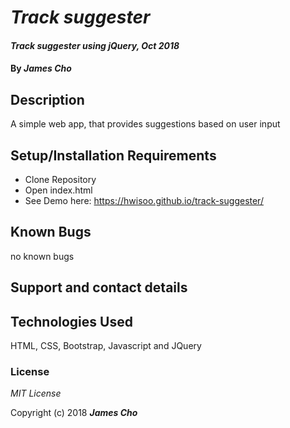 # _Track suggester_

#### _Track suggester using jQuery, Oct 2018_

#### By _**James Cho**_

## Description

A simple web app, that provides suggestions based on user input

## Setup/Installation Requirements

* Clone Repository
* Open index.html
* See Demo here: https://hwisoo.github.io/track-suggester/


## Known Bugs

no known bugs

## Support and contact details



## Technologies Used

HTML, CSS, Bootstrap, Javascript and JQuery

### License

*MIT License*

Copyright (c) 2018 **_James Cho_**